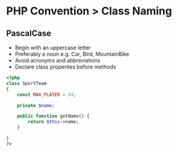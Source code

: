 # PHP Convention > Class Naming

## PascalCase
- Begin with an uppercase letter
- Preferably a noun e.g. Car, Bird, MountainBike
- Avoid acronyms and abbreviations
- Declare class properties before methods


```php
<?php
class SportTeam
{  
    const MAX_PLAYER = 24;

    private $name;

    public function getName() {
        return $this->name;
    }

}
?>
```
